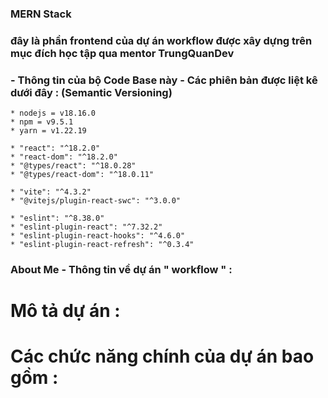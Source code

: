 ### MERN Stack

### đây là phần frontend của dự án workflow được xây dựng trên mục đích học tập qua mentor TrungQuanDev

### - Thông tin của bộ Code Base này - Các phiên bản được liệt kê dưới đây : (Semantic Versioning)

```
* nodejs = v18.16.0
* npm = v9.5.1
* yarn = v1.22.19

* "react": "^18.2.0"
* "react-dom": "^18.2.0"
* "@types/react": "^18.0.28"
* "@types/react-dom": "^18.0.11"

* "vite": "^4.3.2"
* "@vitejs/plugin-react-swc": "^3.0.0"

* "eslint": "^8.38.0"
* "eslint-plugin-react": "^7.32.2"
* "eslint-plugin-react-hooks": "^4.6.0"
* "eslint-plugin-react-refresh": "^0.3.4"
```

### About Me - Thông tin về dự án " workflow " :

# Mô tả dự án :

# Các chức năng chính của dự án bao gồm :
